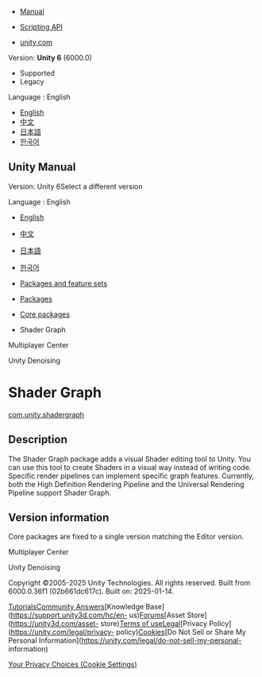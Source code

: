 [](https://docs.unity3d.com)

  * [Manual](../Manual/index.html)
  * [Scripting API](../ScriptReference/index.html)

  * [unity.com](https://unity.com/)

Version: **Unity 6** (6000.0)

  * Supported
  * Legacy

Language : English

  * [English](/Manual/com.unity.shadergraph.html)
  * [中文](/cn/current/Manual/com.unity.shadergraph.html)
  * [日本語](/ja/current/Manual/com.unity.shadergraph.html)
  * [한국어](/kr/current/Manual/com.unity.shadergraph.html)

[](https://docs.unity3d.com)

## Unity Manual

Version: Unity 6Select a different version

Language : English

  * [English](/Manual/com.unity.shadergraph.html)
  * [中文](/cn/current/Manual/com.unity.shadergraph.html)
  * [日本語](/ja/current/Manual/com.unity.shadergraph.html)
  * [한국어](/kr/current/Manual/com.unity.shadergraph.html)

  * [Packages and feature sets](PackagesList.html)
  * [Packages](Packages-all.html)
  * [Core packages](pack-core.html)
  * Shader Graph 

[](com.unity.multiplayer.center.html)

Multiplayer Center

[](com.unity.rendering.denoising.html)

Unity Denoising

# Shader Graph

[com.unity.shadergraph](https://docs.unity3d.com/Packages/com.unity.shadergraph@17.0/manual/index.html)

## Description

The Shader Graph package adds a visual Shader editing tool to Unity. You can
use this tool to create Shaders in a visual way instead of writing code.
Specific render pipelines can implement specific graph features. Currently,
both the High Definition Rendering Pipeline and the Universal Rendering
Pipeline support Shader Graph.

## Version information

Core packages are fixed to a single version matching the Editor version.

[](com.unity.multiplayer.center.html)

Multiplayer Center

[](com.unity.rendering.denoising.html)

Unity Denoising

Copyright ©2005-2025 Unity Technologies. All rights reserved. Built from
6000.0.36f1 (02b661dc617c). Built on: 2025-01-14.

[Tutorials](https://learn.unity.com/)[Community
Answers](https://answers.unity3d.com)[Knowledge
Base](https://support.unity3d.com/hc/en-
us)[Forums](https://forum.unity3d.com)[Asset Store](https://unity3d.com/asset-
store)[Terms of
use](https://docs.unity3d.com/Manual/TermsOfUse.html)[Legal](https://unity.com/legal)[Privacy
Policy](https://unity.com/legal/privacy-
policy)[Cookies](https://unity.com/legal/cookie-policy)[Do Not Sell or Share
My Personal Information](https://unity.com/legal/do-not-sell-my-personal-
information)

[Your Privacy Choices (Cookie Settings)](javascript:void\(0\);)

